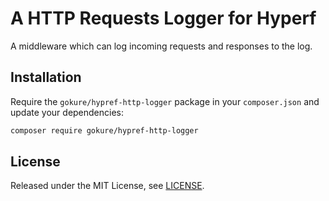 # A HTTP Requests Logger for Hyperf

A middleware which can log incoming requests and responses to the log.

## Installation

Require the `gokure/hypref-http-logger` package in your `composer.json` and update your dependencies:

```sh
composer require gokure/hypref-http-logger
```

## License

Released under the MIT License, see [LICENSE](LICENSE).
